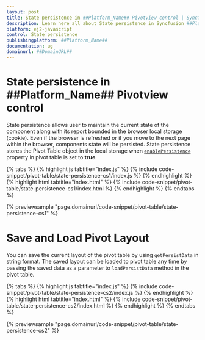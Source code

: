 ```yaml
---
layout: post
title: State persistence in ##Platform_Name## Pivotview control | Syncfusion
description: Learn here all about State persistence in Syncfusion ##Platform_Name## Pivotview control of Syncfusion Essential JS 2 and more.
platform: ej2-javascript
control: State persistence 
publishingplatform: ##Platform_Name##
documentation: ug
domainurl: ##DomainURL##
---
```


# State persistence in ##Platform_Name## Pivotview control

State persistence allows user to maintain the current state of the component along with its report bounded in the browser local storage (cookie). Even if the browser is refreshed or if you move to the next page within the browser, components state will be persisted. State persistence stores the Pivot Table object in the local storage when [`enablePersistence`](https://ej2.syncfusion.com/javascript/documentation/api/pivotview/#enablepersistence) property in pivot table is set to **true**.

{% tabs %}
{% highlight js tabtitle="index.js" %}
{% include code-snippet/pivot-table/state-persistence-cs1/index.js %}
{% endhighlight %}
{% highlight html tabtitle="index.html" %}
{% include code-snippet/pivot-table/state-persistence-cs1/index.html %}
{% endhighlight %}
{% endtabs %}
        
{% previewsample "page.domainurl/code-snippet/pivot-table/state-persistence-cs1" %}

# Save and Load Pivot Layout

You can save the current layout of the pivot table by using `getPersistData` in string format. The saved layout can be loaded to pivot table any time by passing the saved data as a parameter to `loadPersistData` method in the pivot table.

{% tabs %}
{% highlight js tabtitle="index.js" %}
{% include code-snippet/pivot-table/state-persistence-cs2/index.js %}
{% endhighlight %}
{% highlight html tabtitle="index.html" %}
{% include code-snippet/pivot-table/state-persistence-cs2/index.html %}
{% endhighlight %}
{% endtabs %}
        
{% previewsample "page.domainurl/code-snippet/pivot-table/state-persistence-cs2" %}